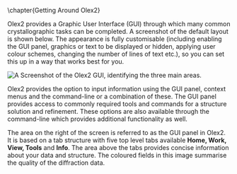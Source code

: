 \chapter{Getting Around Olex2}

Olex2 provides a Graphic User Interface (GUI) through which many common crystallographic tasks can be completed. A screenshot of the default layout is shown below. The appearance is fully customisable (including enabling the GUI panel, graphics or text to be displayed or hidden, applying user colour schemes, changing the number of lines of text etc.), so you can set this up in a way that works best for you.

![A Screenshot of the Olex2 GUI, identifying the three main areas.](/images/gui_overlay.png)

Olex2 provides the option to input information using the GUI panel, context menus and the command-line or a combination of these. The GUI panel provides access to commonly required tools and commands for a structure solution and refinement. These options are also available through the command-line which provides additional functionality as well.

The area on the right of the screen is referred to as the GUI panel in Olex2. It is based on a tab structure with five top level tabs available **Home, Work, View, Tools** and **Info**. The area above the tabs provides concise information about your data and structure. The coloured fields in this image summarise the quality of the diffraction data.
